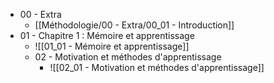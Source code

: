 - 00 - Extra
	- [[Méthodologie/00 - Extra/00_01 - Introduction]]
- 01 - Chapitre 1 : Mémoire et apprentissage
	- ![[01_01 - Mémoire et apprentissage]]
	- 02 - Motivation et méthodes d'apprentissage
		- ![[02_01 - Motivation et méthodes d'apprentissage]]